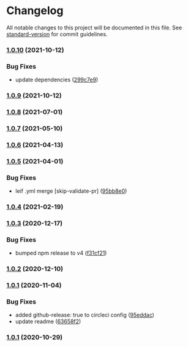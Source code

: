 # Changelog

All notable changes to this project will be documented in this file. See [standard-version](https://github.com/conventional-changelog/standard-version) for commit guidelines.

### [1.0.10](https://github.com/salesforcecli/plugin-schema/compare/v1.0.9...v1.0.10) (2021-10-12)


### Bug Fixes

* update dependencies ([299c7e9](https://github.com/salesforcecli/plugin-schema/commit/299c7e9582ccc16026c27b4a27afdc072013b697))

### [1.0.9](https://github.com/salesforcecli/plugin-schema/compare/v1.0.8...v1.0.9) (2021-10-12)

### [1.0.8](https://github.com/salesforcecli/plugin-schema/compare/v1.0.7...v1.0.8) (2021-07-01)

### [1.0.7](https://github.com/salesforcecli/plugin-schema/compare/v1.0.6...v1.0.7) (2021-05-10)

### [1.0.6](https://github.com/salesforcecli/plugin-schema/compare/v1.0.5...v1.0.6) (2021-04-13)

### [1.0.5](https://github.com/salesforcecli/plugin-schema/compare/v1.0.4...v1.0.5) (2021-04-01)


### Bug Fixes

* leif .yml merge [skip-validate-pr] ([95bb8e0](https://github.com/salesforcecli/plugin-schema/commit/95bb8e0014ff5df3c6f59aa701762732b9a5c568))

### [1.0.4](https://github.com/salesforcecli/plugin-schema/compare/v1.0.3...v1.0.4) (2021-02-19)

### [1.0.3](https://github.com/salesforcecli/plugin-schema/compare/v1.0.2...v1.0.3) (2020-12-17)


### Bug Fixes

* bumped npm release to v4 ([f31cf21](https://github.com/salesforcecli/plugin-schema/commit/f31cf213a24066f60f3884ffee2f64855cc19f4e))

### [1.0.2](https://github.com/salesforcecli/plugin-schema/compare/v1.0.1...v1.0.2) (2020-12-10)

### [1.0.1](https://github.com/salesforcecli/plugin-schema/compare/v1.0.0...v1.0.1) (2020-11-04)


### Bug Fixes

* added github-release: true to circleci config ([95eddac](https://github.com/salesforcecli/plugin-schema/commit/95eddac37fe43e0e36e741af2d00ffc7b499c663))
* update readme ([63658f2](https://github.com/salesforcecli/plugin-schema/commit/63658f2bdd94e0c64b18bfe78398d9175da11ed1))

### [1.0.1](https://github.com/salesforcecli/plugin-schema/compare/v1.0.0...v1.0.1) (2020-10-29)
